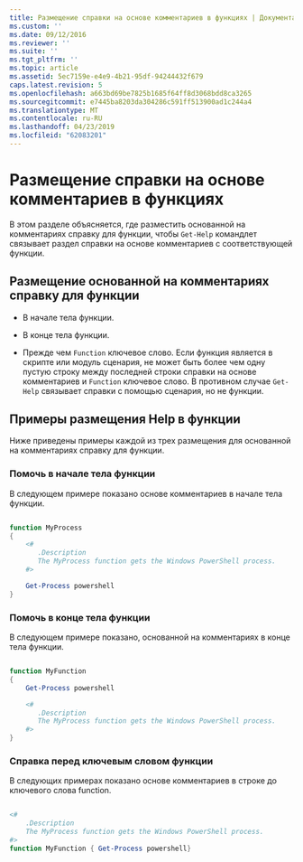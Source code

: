 ```yaml
---
title: Размещение справки на основе комментариев в функциях | Документация Майкрософт
ms.custom: ''
ms.date: 09/12/2016
ms.reviewer: ''
ms.suite: ''
ms.tgt_pltfrm: ''
ms.topic: article
ms.assetid: 5ec7159e-e4e9-4b21-95df-94244432f679
caps.latest.revision: 5
ms.openlocfilehash: a663bd69be7825b1685f64ff8d3068bdd8ca3265
ms.sourcegitcommit: e7445ba8203da304286c591ff513900ad1c244a4
ms.translationtype: MT
ms.contentlocale: ru-RU
ms.lasthandoff: 04/23/2019
ms.locfileid: "62083201"
---
```

# <a name="placing-comment-based-help-in-functions"></a>Размещение справки на основе комментариев в функциях

В этом разделе объясняется, где разместить основанной на комментариях справку для функции, чтобы `Get-Help` командлет связывает раздел справки на основе комментариев с соответствующей функции.

## <a name="where-to-place-comment-based-help-for-a-function"></a>Размещение основанной на комментариях справку для функции

- В начале тела функции.

- В конце тела функции.

- Прежде чем `Function` ключевое слово. Если функция является в скрипте или модуль сценария, не может быть более чем одну пустую строку между последней строки справки на основе комментариев и `Function` ключевое слово. В противном случае `Get-Help` связывает справки с помощью сценария, но не функции.

## <a name="examples-of-help-placement-in-a-function"></a>Примеры размещения Help в функции

 Ниже приведены примеры каждой из трех размещения для основанной на комментариях справку для функции.

### <a name="help-at-the-beginning-of-a-function-body"></a>Помочь в начале тела функции

 В следующем примере показано основе комментариев в начале тела функции.

```powershell

function MyProcess
{
    <#
       .Description
       The MyProcess function gets the Windows PowerShell process.
    #>

    Get-Process powershell
}

```

### <a name="help-at-the-end-of-a-function-body"></a>Помочь в конце тела функции

 В следующем примере показано, основанной на комментариях в конце тела функции.

```powershell

function MyFunction
{
    Get-Process powershell

    <#
       .Description
       The MyProcess function gets the Windows PowerShell process.
    #>
}

```

### <a name="help-before-the-function-keyword"></a>Справка перед ключевым словом функции

 В следующих примерах показано основе комментариев в строке до ключевого слова function.

```powershell

<#
    .Description
    The MyProcess function gets the Windows PowerShell process.
#>
function MyFunction { Get-Process powershell}

```